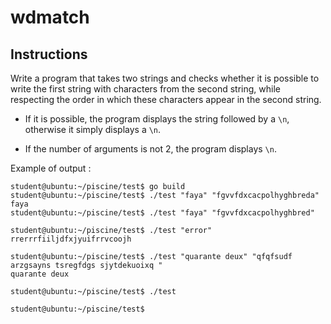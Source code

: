 # wdmatch

## Instructions

Write a program that takes two strings and checks whether it is possible to write the first string with characters from the second string, while respecting the order in which these characters appear in the second string.

- If it is possible, the program displays the string followed by a `\n`, otherwise it simply displays a `\n`.

- If the number of arguments is not 2, the program displays `\n`.

Example of output :

```console
student@ubuntu:~/piscine/test$ go build
student@ubuntu:~/piscine/test$ ./test "faya" "fgvvfdxcacpolhyghbreda"
faya
student@ubuntu:~/piscine/test$ ./test "faya" "fgvvfdxcacpolhyghbred"

student@ubuntu:~/piscine/test$ ./test "error" rrerrrfiiljdfxjyuifrrvcoojh

student@ubuntu:~/piscine/test$ ./test "quarante deux" "qfqfsudf arzgsayns tsregfdgs sjytdekuoixq "
quarante deux

student@ubuntu:~/piscine/test$ ./test

student@ubuntu:~/piscine/test$
```
